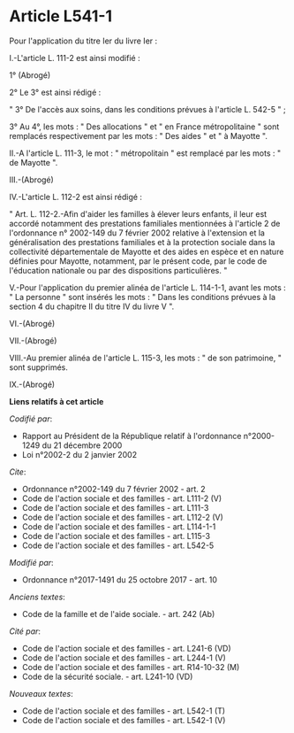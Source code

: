 # Article L541-1

Pour l'application du titre Ier du livre Ier : 

I.-L'article L. 111-2 est ainsi modifié : 

1° (Abrogé) 

2° Le 3° est ainsi rédigé : 

" 3° De l'accès aux soins, dans les conditions prévues à l'article L. 542-5 " ; 

3° Au 4°, les mots : " Des allocations " et " en France métropolitaine " sont remplacés respectivement par les mots : " Des
aides " et " à Mayotte ". 

II.-A l'article L. 111-3, le mot : " métropolitain " est remplacé par les mots : " de Mayotte ". 

III.-(Abrogé) 

IV.-L'article L. 112-2 est ainsi rédigé : 

" Art. L. 112-2.-Afin d'aider les familles à élever leurs enfants, il leur est accordé notamment des prestations familiales
mentionnées à l'article 2 de l'ordonnance n° 2002-149 du 7 février 2002 relative à l'extension et la généralisation des
prestations familiales et à la protection sociale dans la collectivité départementale de Mayotte et des aides en espèce et en
nature définies pour Mayotte, notamment, par le présent code, par le code de l'éducation nationale ou par des dispositions
particulières. " 

V.-Pour l'application du premier alinéa de l'article L. 114-1-1, avant les mots : " La personne " sont insérés les mots : "
Dans les conditions prévues à la section 4 du chapitre II du titre IV du livre V ". 

VI.-(Abrogé) 

VII.-(Abrogé) 

VIII.-Au premier alinéa de l'article L. 115-3, les mots : " de son patrimoine, " sont supprimés. 

IX.-(Abrogé)

**Liens relatifs à cet article**

_Codifié par_:

  - Rapport au Président de la République relatif à l'ordonnance n°2000-1249 du 21 décembre 2000
  - Loi n°2002-2 du 2 janvier 2002

_Cite_:

  - Ordonnance n°2002-149 du 7 février 2002 - art. 2
  - Code de l'action sociale et des familles - art. L111-2 (V)
  - Code de l'action sociale et des familles - art. L111-3
  - Code de l'action sociale et des familles - art. L112-2 (V)
  - Code de l'action sociale et des familles - art. L114-1-1
  - Code de l'action sociale et des familles - art. L115-3
  - Code de l'action sociale et des familles - art. L542-5

_Modifié par_:

  - Ordonnance n°2017-1491 du 25 octobre 2017 - art. 10

_Anciens textes_:

  - Code de la famille et de l'aide sociale. - art. 242 (Ab)

_Cité par_:

  - Code de l'action sociale et des familles - art. L241-6 (VD)
  - Code de l'action sociale et des familles - art. L244-1 (V)
  - Code de l'action sociale et des familles - art. R14-10-32 (M)
  - Code de la sécurité sociale. - art. L241-10 (VD)

_Nouveaux textes_:

  - Code de l'action sociale et des familles - art. L542-1 (T)
  - Code de l'action sociale et des familles - art. L542-1 (V)
